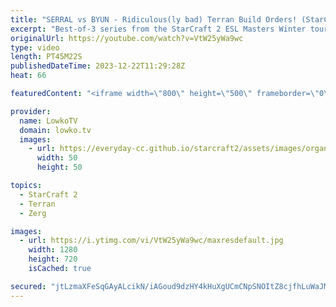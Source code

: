 ```yaml
---
title: "SERRAL vs BYUN - Ridiculous(ly bad) Terran Build Orders! (StarCraft 2)"
excerpt: "Best-of-3 series from the StarCraft 2 ESL Masters Winter tournament. In this match between Serral and ByuN, ByuN (Terran) decides to execute some of the strangest two-base all-ins I have seen all year against Serral (Zerg). Support my work: https://patreon.com/lowkotv  Lowko merch: https://lowko.shop"
originalUrl: https://youtube.com/watch?v=VtW25yWa9wc
type: video
length: PT45M22S
publishedDateTime: 2023-12-22T11:29:28Z
heat: 66

featuredContent: "<iframe width=\"800\" height=\"500\" frameborder=\"0\" src=\"https://www.youtube.com/embed/VtW25yWa9wc\" allow=\"accelerometer; autoplay; encrypted-media; gyroscope; picture-in-picture\" allowfullscreen></iframe>"

provider:
  name: LowkoTV
  domain: lowko.tv
  images:
    - url: https://everyday-cc.github.io/starcraft2/assets/images/organizations/lowko.tv-50x50.jpg
      width: 50
      height: 50

topics:
  - StarCraft 2
  - Terran
  - Zerg

images:
  - url: https://i.ytimg.com/vi/VtW25yWa9wc/maxresdefault.jpg
    width: 1280
    height: 720
    isCached: true

secured: "jtLzmaXFeSqGAyALcikN/iAGoud9dzHY4kHuXgUCmCNpSNOItZ8cjfhLuWaJMoOMfZk0tI/+ijLZOC/VWLZGYr6aUv7kRQT8xjBQYnfrXNnwTDlhQbGuDWMXzuZBZHFr7iICY98IhPa6uz2wEuMdEOk0Xp1XQZ+iHw64TbqwRZDu3W0Jx+Sd+fmCSwRC1dXXlKHkZmDd6yCrqbfdfYigjxMuxh5mCugYgqqdIUf2Y3YW2HptxM/bscqRqdAV9O81B0z18/iFpMedqqOohS62CIECjJfyKq3iD7TJWE7tl7b/WZYSD/OO45UF1zik2EcL+GfXPbZAv2gNf0Pes7/hB4wN98WhENuM1rFiKdBLwQacHkAhwWb4bvTelpoi8woAJ3XyQTcZcr1Wbv56WqUbJQb6+GvMW3H7e88+8YH/Gm8=;Vd8h7oOE7/xy2qWfds+f4Q=="
---
```



